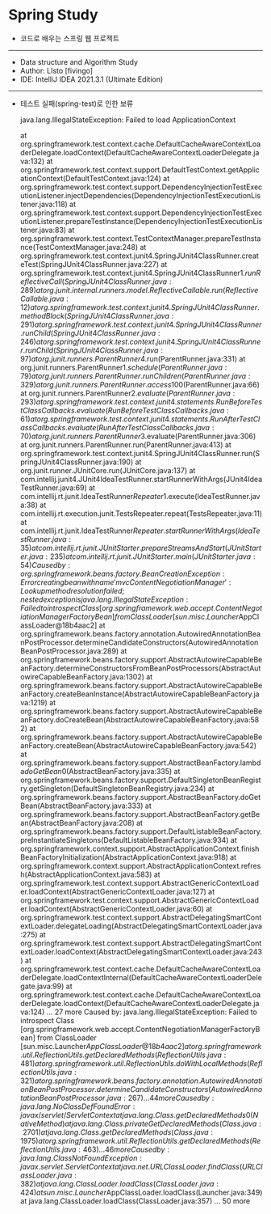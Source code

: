 # Spring Study

* 코드로 배우는 스프링 웹 프로젝트

<hr/>

* Data structure and Algorithm Study
* Author: LIsto [fivingo]
* IDE: IntelliJ IDEA 2021.3.1 (Ultimate Edition)

<hr/>

* 테스트 실패(spring-test)로 인한 보류


    java.lang.IllegalStateException: Failed to load ApplicationContext

	at org.springframework.test.context.cache.DefaultCacheAwareContextLoaderDelegate.loadContext(DefaultCacheAwareContextLoaderDelegate.java:132)
	at org.springframework.test.context.support.DefaultTestContext.getApplicationContext(DefaultTestContext.java:124)
	at org.springframework.test.context.support.DependencyInjectionTestExecutionListener.injectDependencies(DependencyInjectionTestExecutionListener.java:118)
	at org.springframework.test.context.support.DependencyInjectionTestExecutionListener.prepareTestInstance(DependencyInjectionTestExecutionListener.java:83)
	at org.springframework.test.context.TestContextManager.prepareTestInstance(TestContextManager.java:248)
	at org.springframework.test.context.junit4.SpringJUnit4ClassRunner.createTest(SpringJUnit4ClassRunner.java:227)
	at org.springframework.test.context.junit4.SpringJUnit4ClassRunner$1.runReflectiveCall(SpringJUnit4ClassRunner.java:289)
	at org.junit.internal.runners.model.ReflectiveCallable.run(ReflectiveCallable.java:12)
	at org.springframework.test.context.junit4.SpringJUnit4ClassRunner.methodBlock(SpringJUnit4ClassRunner.java:291)
	at org.springframework.test.context.junit4.SpringJUnit4ClassRunner.runChild(SpringJUnit4ClassRunner.java:246)
	at org.springframework.test.context.junit4.SpringJUnit4ClassRunner.runChild(SpringJUnit4ClassRunner.java:97)
	at org.junit.runners.ParentRunner$4.run(ParentRunner.java:331)
	at org.junit.runners.ParentRunner$1.schedule(ParentRunner.java:79)
	at org.junit.runners.ParentRunner.runChildren(ParentRunner.java:329)
	at org.junit.runners.ParentRunner.access$100(ParentRunner.java:66)
	at org.junit.runners.ParentRunner$2.evaluate(ParentRunner.java:293)
	at org.springframework.test.context.junit4.statements.RunBeforeTestClassCallbacks.evaluate(RunBeforeTestClassCallbacks.java:61)
	at org.springframework.test.context.junit4.statements.RunAfterTestClassCallbacks.evaluate(RunAfterTestClassCallbacks.java:70)
	at org.junit.runners.ParentRunner$3.evaluate(ParentRunner.java:306)
	at org.junit.runners.ParentRunner.run(ParentRunner.java:413)
	at org.springframework.test.context.junit4.SpringJUnit4ClassRunner.run(SpringJUnit4ClassRunner.java:190)
	at org.junit.runner.JUnitCore.run(JUnitCore.java:137)
	at com.intellij.junit4.JUnit4IdeaTestRunner.startRunnerWithArgs(JUnit4IdeaTestRunner.java:69)
	at com.intellij.rt.junit.IdeaTestRunner$Repeater$1.execute(IdeaTestRunner.java:38)
	at com.intellij.rt.execution.junit.TestsRepeater.repeat(TestsRepeater.java:11)
	at com.intellij.rt.junit.IdeaTestRunner$Repeater.startRunnerWithArgs(IdeaTestRunner.java:35)
	at com.intellij.rt.junit.JUnitStarter.prepareStreamsAndStart(JUnitStarter.java:235)
	at com.intellij.rt.junit.JUnitStarter.main(JUnitStarter.java:54)
    Caused by: org.springframework.beans.factory.BeanCreationException: Error creating bean with name 'mvcContentNegotiationManager': Lookup method resolution failed; nested exception is java.lang.IllegalStateException: Failed to introspect Class [org.springframework.web.accept.ContentNegotiationManagerFactoryBean] from ClassLoader [sun.misc.Launcher$AppClassLoader@18b4aac2]
    at org.springframework.beans.factory.annotation.AutowiredAnnotationBeanPostProcessor.determineCandidateConstructors(AutowiredAnnotationBeanPostProcessor.java:289)
    at org.springframework.beans.factory.support.AbstractAutowireCapableBeanFactory.determineConstructorsFromBeanPostProcessors(AbstractAutowireCapableBeanFactory.java:1302)
    at org.springframework.beans.factory.support.AbstractAutowireCapableBeanFactory.createBeanInstance(AbstractAutowireCapableBeanFactory.java:1219)
    at org.springframework.beans.factory.support.AbstractAutowireCapableBeanFactory.doCreateBean(AbstractAutowireCapableBeanFactory.java:582)
    at org.springframework.beans.factory.support.AbstractAutowireCapableBeanFactory.createBean(AbstractAutowireCapableBeanFactory.java:542)
    at org.springframework.beans.factory.support.AbstractBeanFactory.lambda$doGetBean$0(AbstractBeanFactory.java:335)
    at org.springframework.beans.factory.support.DefaultSingletonBeanRegistry.getSingleton(DefaultSingletonBeanRegistry.java:234)
    at org.springframework.beans.factory.support.AbstractBeanFactory.doGetBean(AbstractBeanFactory.java:333)
    at org.springframework.beans.factory.support.AbstractBeanFactory.getBean(AbstractBeanFactory.java:208)
    at org.springframework.beans.factory.support.DefaultListableBeanFactory.preInstantiateSingletons(DefaultListableBeanFactory.java:934)
    at org.springframework.context.support.AbstractApplicationContext.finishBeanFactoryInitialization(AbstractApplicationContext.java:918)
    at org.springframework.context.support.AbstractApplicationContext.refresh(AbstractApplicationContext.java:583)
    at org.springframework.test.context.support.AbstractGenericContextLoader.loadContext(AbstractGenericContextLoader.java:127)
    at org.springframework.test.context.support.AbstractGenericContextLoader.loadContext(AbstractGenericContextLoader.java:60)
    at org.springframework.test.context.support.AbstractDelegatingSmartContextLoader.delegateLoading(AbstractDelegatingSmartContextLoader.java:275)
    at org.springframework.test.context.support.AbstractDelegatingSmartContextLoader.loadContext(AbstractDelegatingSmartContextLoader.java:243)
    at org.springframework.test.context.cache.DefaultCacheAwareContextLoaderDelegate.loadContextInternal(DefaultCacheAwareContextLoaderDelegate.java:99)
    at org.springframework.test.context.cache.DefaultCacheAwareContextLoaderDelegate.loadContext(DefaultCacheAwareContextLoaderDelegate.java:124)
    ... 27 more
    Caused by: java.lang.IllegalStateException: Failed to introspect Class [org.springframework.web.accept.ContentNegotiationManagerFactoryBean] from ClassLoader [sun.misc.Launcher$AppClassLoader@18b4aac2]
    at org.springframework.util.ReflectionUtils.getDeclaredMethods(ReflectionUtils.java:481)
    at org.springframework.util.ReflectionUtils.doWithLocalMethods(ReflectionUtils.java:321)
    at org.springframework.beans.factory.annotation.AutowiredAnnotationBeanPostProcessor.determineCandidateConstructors(AutowiredAnnotationBeanPostProcessor.java:267)
    ... 44 more
    Caused by: java.lang.NoClassDefFoundError: javax/servlet/ServletContext
    at java.lang.Class.getDeclaredMethods0(Native Method)
    at java.lang.Class.privateGetDeclaredMethods(Class.java:2701)
    at java.lang.Class.getDeclaredMethods(Class.java:1975)
    at org.springframework.util.ReflectionUtils.getDeclaredMethods(ReflectionUtils.java:463)
    ... 46 more
    Caused by: java.lang.ClassNotFoundException: javax.servlet.ServletContext
    at java.net.URLClassLoader.findClass(URLClassLoader.java:382)
    at java.lang.ClassLoader.loadClass(ClassLoader.java:424)
    at sun.misc.Launcher$AppClassLoader.loadClass(Launcher.java:349)
    at java.lang.ClassLoader.loadClass(ClassLoader.java:357)
    ... 50 more

